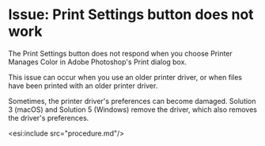 # **Issue: Print Settings button does not work**

The Print Settings button does not respond when you choose Printer Manages Color in Adobe Photoshop's Print dialog box.

This issue can occur when you use an older printer driver, or when files have been printed with an older printer driver.

Sometimes, the printer driver's preferences can become damaged. Solution 3 (macOS) and Solution 5 (Windows) remove the driver, which also removes the driver's preferences.

<esi:include src="procedure.md"/>


